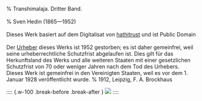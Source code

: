 ﻿% Transhimalaja. Dritter Band.<br /><br />
% Sven Hedin (1865—1952)<br /><br />
  Dieses Werk basiert auf dem Digitalisat von [hathitrust](https://babel.hathitrust.org/cgi/pt?id=msu.31293015836160&view=1up&seq=13&skin=2021) und ist Public Domain
  <br /><br />Der [Urheber](https://de.wikipedia.org/wiki/Sven_Hedin) dieses Werks ist 1952 gestorben; es ist daher gemeinfrei,
  weil seine urheberrechtliche Schutzfrist abgelaufen ist.
  Dies gilt für das Herkunftsland des Werks und alle weiteren Staaten mit einer
  gesetzlichen Schutzfrist von 70 oder weniger Jahren nach dem Tod des Urhebers.
  Dieses Werk ist gemeinfrei in den Vereinigten Staaten, weil es vor dem 1. Januar 1928 veröffentlicht wurde.
% 1912,	Leipzig, F. A. Brockhaus

:::: {.w-100 .break-before .break-after }
![](cover3.jpg "")
::::
